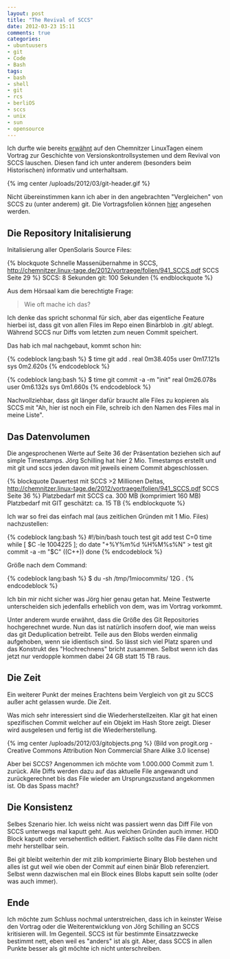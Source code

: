 ```yaml
---
layout: post
title: "The Revival of SCCS"
date: 2012-03-23 15:11
comments: true
categories:
- ubuntuusers
- git
- Code
- Bash
tags:
- bash
- shell
- git
- rcs
- berliOS
- sccs
- unix
- sun
- opensource
---
```


Ich durfte wie bereits [erwähnt](/blog/2012/03/22/chemnitzer-linux-tage-2012/)
auf den Chemnitzer LinuxTagen einem Vortrag zur Geschichte von Versionskontrollsystemen und dem Revival von SCCS lauschen.
Diesen fand ich unter anderem (besonders beim Historischen) informativ und unterhaltsam.

{% img center /uploads/2012/03/git-header.gif %}

Nicht übereinstimmen kann ich aber in den angebrachten "Vergleichen" von SCCS zu
(unter anderem) git. Die Vortragsfolien können [hier](http://chemnitzer.linux-tage.de/2012/vortraege/folien/941_SCCS.pdf)
angesehen werden.


## Die Repository Initalisierung

Initalisierung aller OpenSolaris Source Files:

{% blockquote Schnelle Massenübernahme in SCCS, http://chemnitzer.linux-tage.de/2012/vortraege/folien/941_SCCS.pdf SCCS Seite 29 %}
SCCS: 8 Sekunden
git: 100 Sekunden
{% endblockquote %}

Aus dem Hörsaal kam die berechtigte Frage:

> Wie oft mache ich das?

Ich denke das spricht schonmal für sich, aber das eigentliche Feature hierbei
ist, dass git von allen Files im Repo einen Binärblob in .git/ ablegt. Während
SCCS nur Diffs vom letzten zum neuen Commit speichert.

Das hab ich mal nachgebaut, kommt schon hin:

{% codeblock lang:bash %}
$ time git add .
real  0m38.405s
user  0m17.121s
sys 0m2.620s
{% endcodeblock %}

{% codeblock lang:bash %}
$ time git commit -a -m "init"
real  0m26.078s
user  0m6.132s
sys 0m1.660s
{% endcodeblock %}

Nachvollziehbar, dass git länger dafür braucht alle Files zu kopieren als SCCS
mit "Ah, hier ist noch ein File, schreib ich den Namen des Files mal in meine Liste".

## Das Datenvolumen

Die angesprochenen Werte auf Seite 36 der Präsentation beziehen sich auf simple
Timestamps. Jörg Schilling hat hier 2 Mio. Timestamps erstellt und mit git und sccs
jeden davon mit jeweils einem Commit abgeschlossen.

{% blockquote Dauertest mit SCCS &gt;2 Millionen Deltas, http://chemnitzer.linux-tage.de/2012/vortraege/folien/941_SCCS.pdf SCCS Seite 36 %}
Platzbedarf mit SCCS ca. 300 MB (komprimiert 160 MB)
Platzbedarf mit GIT geschätzt: ca. 15 TB
{% endblockquote %}

Ich war so frei das einfach mal (aus zeitlichen Gründen mit 1 Mio. Files) nachzustellen:

{% codeblock lang:bash %}
#!/bin/bash
touch test
git add test
C=0
time while [ $C -le 1004225 ]; do
  date "+%Y%m%d %H%M%s%N" > test
  git commit -a -m "$C"
  ((C++))
done
{% endcodeblock %}

Größe nach dem Command:

{% codeblock lang:bash %}
$ du -sh /tmp/1miocommits/
12G .
{% endcodeblock %}

Ich bin mir nicht sicher was Jörg hier genau getan hat. Meine Testwerte
unterscheiden sich jedenfalls erheblich von dem, was im Vortrag vorkommt.

Unter anderem wurde erwähnt, dass die Größe des Git Repositories hochgerechnet
wurde. Nun das ist natürlich insofern doof, wie man weiss das git Deduplication
betreibt. Teile aus den Blobs werden einmalig aufgehoben, wenn sie idientisch
sind. So lässt sich viel Platz sparen und das Konstrukt des "Hochrechnens"
bricht zusammen. Selbst wenn ich das jetzt nur verdopple kommen dabei 24 GB
statt 15 TB raus.


## Die Zeit

Ein weiterer Punkt der meines Erachtens beim Vergleich von git zu SCCS außer
acht gelassen wurde. Die Zeit.

Was mich sehr interessiert sind die Wiederherstellzeiten. Klar git hat
einen spezifischen Commit welcher auf ein Objekt im Hash Store zeigt. Dieser
wird ausgelesen und fertig ist die Wiederherstellung.

{% img center /uploads/2012/03/gitobjects.png %}
(Bild von progit.org - Creative Commons Attribution Non Commercial Share Alike 3.0
license)

Aber bei SCCS? Angenommen ich möchte vom 1.000.000 Commit zum 1. zurück. Alle
Diffs werden dazu auf das aktuelle File angewandt und zurückgerechnet bis
das File wieder am Ursprungszustand angekommen ist. Ob das Spass macht?

## Die Konsistenz

Selbes Szenario hier. Ich weiss nicht was passiert wenn das Diff File von SCCS
unterwegs mal kaputt geht. Aus welchen Gründen auch immer. HDD Block kaputt oder
versehentlich editiert. Faktisch sollte das File dann nicht mehr herstellbar sein.

Bei git bleibt weiterhin der mit zlib komprimierte Binary Blob bestehen und
alles ist gut weil wie oben der Commit auf einen binär Blob referenziert.
Selbst wenn dazwischen mal ein Block eines Blobs kaputt sein
sollte (oder was auch immer).

## Ende

Ich möchte zum Schluss nochmal unterstreichen, dass ich in keinster Weise den
Vortrag oder die Weiterentwicklung von Jörg Schilling an SCCS kritisieren will.
Im Gegenteil. SCCS ist für bestimmte Einsatzzwecke bestimmt nett, eben weil es
"anders" ist als git. Aber, dass SCCS in allen Punkte besser als git möchte ich
nicht unterschreiben.

